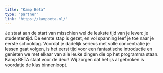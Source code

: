 ```yaml
---
title: "Kamp Beta"
type: "partner"
link: "https://kampbeta.nl/"
---
```


Je staat aan de start van misschien wel de leukste tijd van je leven: je studententijd. De eerste stap is gezet, en vol spanning leef je toe naar je eerste schooldag. Voordat je dadelijk serieus met volle concentratie je lessen gaat volgen, is het eerst tijd voor een fantastische introductie en genieten we met elkaar van alle leuke dingen die op het programma staan. Kamp BETA staat voor de deur! Wij zorgen dat het ijs al gebroken is voordatje de klas binnenloopt.